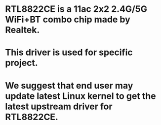 # RTL8822CE is a 11ac 2x2 2.4G/5G WiFi+BT combo chip made by Realtek.
# This driver is used for specific project.
# We suggest that end user may update latest Linux kernel to get the latest upstream driver for RTL8822CE.
